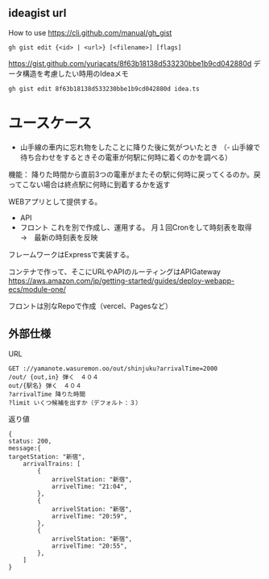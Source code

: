 

## ideagist url
How to use
https://cli.github.com/manual/gh_gist

```
gh gist edit {<id> | <url>} [<filename>] [flags]
```

https://gist.github.com/yuriacats/8f63b18138d533230bbe1b9cd042880d
データ構造を考慮したい時用のIdeaメモ

```
gh gist edit 8f63b18138d533230bbe1b9cd042880d idea.ts 
```

# ユースケース

- 山手線の車内に忘れ物をしたことに降りた後に気がついたとき
（- 山手線で待ち合わせをするときその電車が何駅に何時に着くのかを調べる）

機能：
降りた時間から直前3つの電車がまたその駅に何時に戻ってくるのか。戻ってこない場合は終点駅に何時に到着するかを返す

WEBアプリとして提供する。
- API
- フロント
これを別で作成し、運用する。
月１回Cronをして時刻表を取得　→　最新の時刻表を反映

フレームワークはExpressで実装する。

コンテナで作って、そこにURLやAPIのルーティングはAPIGateway
https://aws.amazon.com/jp/getting-started/guides/deploy-webapp-ecs/module-one/

フロントは別なRepoで作成（vercel、Pagesなど）


## 外部仕様

URL
```
GET ://yamanote.wasuremon.oo/out/shinjuku?arrivalTime=2000
/out/ {out,in} 弾く　４０４
out/{駅名} 弾く　４０４
?arrivalTime 降りた時間
?limit いくつ候補を出すか（デフォルト：３）
```

返り値
```
{
status: 200,
message:{
targetStation: "新宿",
    arrivalTrains: [
        {
            arrivelStation: "新宿",
            arrivelTime: "21:04",
        },
        {
            arrivelStation: "新宿",
            arrivelTime: "20:59",
        },
        {
            arrivelStation: "新宿",
            arrivelTime: "20:55",
        },
    ]
}
```





